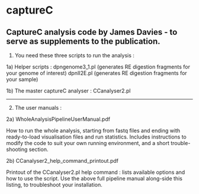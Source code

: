 # captureC
CaptureC analysis code by James Davies - to serve as supplements to the publication. 
------------------------------------------------------------------------------------

1) You need these three scripts to run the analysis :

1a) Helper scripts :
dpngenome3_1.pl (generates RE digestion fragments for your genome of interest)
dpnII2E.pl (generates RE digestion fragments for your sample)

1b) The master captureC analyser :
CCanalyser2.pl

------------------------------------------------------------------------------------

2) The user manuals :

2a) WholeAnalysisPipelineUserManual.pdf 

How to run the whole analysis, starting from fastq files and ending with ready-to-load visualisation files and run statistics. Includes instructions to modify the code to suit your own running environment, and a short trouble-shooting section.

2b) CCanalyser2_help_command_printout.pdf 

Printout of the CCanalyser2.pl help command : lists available options and how to use the script.
Use the above full pipeline manual along-side this listing, to troubleshoot your installation.

